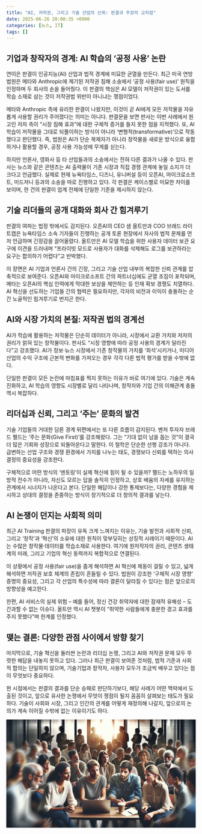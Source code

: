 ```yaml
---
title: "AI, 저작권, 그리고 기술 산업의 신뢰: 판결과 주장의 교차점"
date: 2025-06-26 20:00:35 +0900
categories: [뉴스, IT]
tags: []
---
```


## 기업과 창작자의 경계: AI 학습의 ‘공정 사용’ 논란

연이은 판결이 인공지능(AI) 산업과 법적 경계에 미묘한 균열을 만든다. 최근 미국 연방 법원은 메타와 Anthropic에 제기된 저작권 침해 소송에서 ‘공정 사용(fair use)’ 원칙을 인정하며 두 회사의 손을 들어줬다. 이 판결의 핵심은 AI 모델이 저작권이 있는 도서를 학습 소재로 삼는 것이 저작권법 위반이 아니냐는 쟁점이었다.

메타와 Anthropic 측에 유리한 판결이 나왔지만, 이것이 곧 AI에게 모든 저작물을 자유롭게 사용할 권리가 주어졌다는 의미는 아니다. 판결문을 보면 판사는 이번 사례에서 원고인 저자 측이 “시장 침해 효과”에 대한 구체적 증거를 들지 못한 점을 지적했다. 또, AI 학습이 저작물을 그대로 되풀이하는 방식이 아니라 ‘변형적(transformative)’으로 작동했다고 판단했다. 즉, 법원은 AI가 단순 복제자가 아니라 창작물을 새로운 방식으로 융합하거나 활용할 경우, 공정 사용 가능성에 무게를 싣는다.

하지만 언론사, 영화사 등 타 산업들과의 소송에서는 전혀 다른 결과가 나올 수 있다. 판사는 뉴스와 같은 콘텐츠는 AI 출력물이 기존 시장과 직접 경쟁 관계에 놓일 소지가 더 크다고 언급했다. 실제로 현재 뉴욕타임스, 디즈니, 유니버설 등이 오픈AI, 마이크로소프트, 미드저니 등과의 소송을 따로 진행하고 있다. 각 판결은 케이스별로 미묘한 차이를 보이며, 한 건의 판결이 업계 전체에 단일한 기준을 제시하지 않는다.

## 기술 리더들의 공개 대화와 회사 간 힘겨루기

판결의 여파는 법정 밖에서도 감지된다. 오픈AI의 CEO 샘 올트만과 COO 브래드 라이트캡은 뉴욕타임스 소속 기자들이 진행하는 공개 토론 현장에서 자사의 법적 문제를 먼저 언급하며 긴장감을 끌어올렸다. 올트만은 AI 모델 학습을 위한 사용자 데이터 보관 요구에 이견을 드러내며 “프라이빗 모드로 사용자가 대화를 삭제해도 로그를 보관하라는 요구는 합의하기 어렵다”고 반박했다.

이 장면은 AI 기업과 언론사 간의 긴장, 그리고 기술 산업 내부의 복잡한 신뢰 관계를 압축적으로 보여준다. 오픈AI와 마이크로소프트 간의 파트너십에도 균열 조짐이 포착되며, 메타는 오픈AI의 핵심 인력에게 막대한 보상을 제안하는 등 인재 확보 경쟁도 치열하다. AI 혁신을 선도하는 기업들 간의 협력은 필요하지만, 각자의 비전과 이익이 충돌하는 순간 노골적인 힘겨루기로 번지곤 한다.

## AI와 시장 가치의 본질: 저작권 법의 경계선

AI가 학습에 활용하는 저작물은 단순히 데이터가 아니라, 시장에서 교환 가치와 저자의 권리가 얽혀 있는 창작물이다. 판사도 “시장 영향에 따라 공정 사용의 경계가 달라진다”고 강조했다. AI가 정보·뉴스 시장에서 기존 창작물의 가치를 ‘희석’시키거나, 미디어 산업의 수익 구조에 근본적 변화를 가져오는 경우 각각 다른 법적 평가를 받을 수밖에 없다.

단일한 판결이 모든 논란에 마침표를 찍지 못하는 이유가 바로 여기에 있다. 기술은 계속 진화하고, AI 학습의 영향도 시장별로 달리 나타나며, 창작자와 기업 간의 이해관계 충돌 역시 복잡하다.

## 리더십과 신뢰, 그리고 ‘주는’ 문화의 발견

기술 기업들의 거대한 담론 경계 뒤편에서는 또 다른 흐름이 감지된다. 벤처 투자자 브래드 펠드는 ‘주는 문화(Give First)’를 강조해왔다. 그는 “기대 없이 남을 돕는 것”이 결국 더 많은 기회와 성장으로 되돌아온다고 말한다. 이 철학은 단순한 선행 강조가 아니다. 급변하는 산업 구조와 경쟁 환경에서 가치를 나누는 태도, 경쟁보다 신뢰를 택하는 의사결정의 중요성을 강조한다.

구체적으로 어떤 방식의 ‘멘토링’이 실제 혁신에 힘이 될 수 있을까? 펠드는 노하우의 일방적 전수가 아니라, 자신도 모르는 답을 솔직히 인정하고, 상호 배움의 자세를 유지하는 관계에서 시너지가 나온다고 본다. 단일한 해답이나 강한 통제보다는, 다양한 경험을 제시하고 상대의 결정을 존중하는 방식이 장기적으로 더 창의적 결과를 낳는다.

## AI 논쟁이 던지는 사회적 의미

최근 AI Training 판결의 파장이 유독 크게 느껴지는 이유는, 기술 발전과 사회적 신뢰, 그리고 ‘창작’과 ‘혁신’의 소유에 대한 원칙이 맞부딪히는 상징적 사례이기 때문이다. AI는 수많은 창작물·데이터를 학습소재로 사용한다. 여기에 원저작자의 권리, 콘텐츠 생태계의 미래, 그리고 기업의 혁신 동력까지 복합적으로 연결된다.

이 상황에서 공정 사용(fair use)을 좁게 해석하면 AI 혁신에 제동이 걸릴 수 있고, 넓게 해석하면 저작권 보호 체계의 존립이 흔들릴 수 있다. 법원이 강조한 ‘구체적 시장 영향’ 증명의 중요성, 그리고 각 산업의 특수성에 따라 결론이 달라질 수 있다는 점은 앞으로의 방향성을 예고한다.

한편, AI 서비스의 실제 위험 – 예를 들어, 정신 건강 취약자에 대한 잠재적 유해성 – 도 간과할 수 없는 이슈다. 올트만 역시 AI 챗봇이 “취약한 사람들에게 충분한 경고 효과를 주지 못했다”며 한계를 인정했다.

## 맺는 결론: 다양한 관점 사이에서 방향 찾기

마지막으로, 기술 혁신을 둘러싼 논란과 리더십 논쟁, 그리고 AI와 저작권 문제 모두 뚜렷한 해답을 내놓지 못하고 있다. 그러나 최근 판결이 보여준 것처럼, 법적 기준과 사회적 합의는 단일하지 않으며, 기술기업과 창작자, 사용자 모두가 조금씩 배우고 있다는 점이 무엇보다 중요하다.

현 시점에서는 판결의 결과를 단순 승패로 판단하기보다, 해당 사례가 어떤 맥락에서 도출된 것이고, 앞으로 유사한 논쟁에서 무엇이 쟁점이 될지 꼼꼼히 살펴보는 태도가 필요하다. 기술이 사회와 시장, 그리고 인간의 관계를 어떻게 재정의해 나갈지, 앞으로의 논의가 계속 이어질 수밖에 없는 이유이기도 하다.

![노트북 앞에서 토론하는 다양한 연령대의 사람들과 의자에 앉아 대화하는 모습을 창밖 빛이 비추는 실내에서 그린 아트웍](assets/img/2025-06-26-223c719d-0d00-45a3-bf63-c17f6c06218e/1750935699070.png)